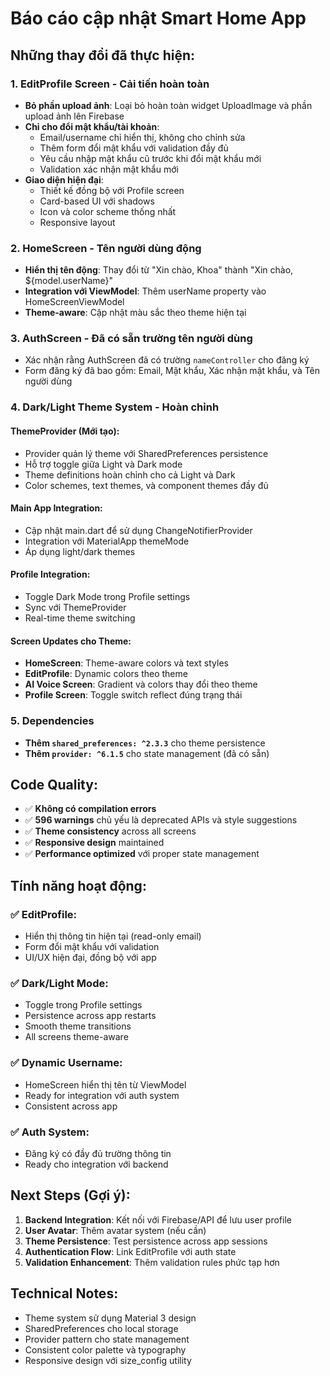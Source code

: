 # Báo cáo cập nhật Smart Home App

## Những thay đổi đã thực hiện:

### 1. **EditProfile Screen - Cải tiến hoàn toàn**
- **Bỏ phần upload ảnh**: Loại bỏ hoàn toàn widget UploadImage và phần upload ảnh lên Firebase
- **Chỉ cho đổi mật khẩu/tài khoản**: 
  - Email/username chỉ hiển thị, không cho chỉnh sửa
  - Thêm form đổi mật khẩu với validation đầy đủ
  - Yêu cầu nhập mật khẩu cũ trước khi đổi mật khẩu mới
  - Validation xác nhận mật khẩu mới
- **Giao diện hiện đại**: 
  - Thiết kế đồng bộ với Profile screen
  - Card-based UI với shadows
  - Icon và color scheme thống nhất
  - Responsive layout

### 2. **HomeScreen - Tên người dùng động**
- **Hiển thị tên động**: Thay đổi từ "Xin chào, Khoa" thành "Xin chào, ${model.userName}"
- **Integration với ViewModel**: Thêm userName property vào HomeScreenViewModel
- **Theme-aware**: Cập nhật màu sắc theo theme hiện tại

### 3. **AuthScreen - Đã có sẵn trường tên người dùng**
- Xác nhận rằng AuthScreen đã có trường `nameController` cho đăng ký
- Form đăng ký đã bao gồm: Email, Mật khẩu, Xác nhận mật khẩu, và Tên người dùng

### 4. **Dark/Light Theme System - Hoàn chỉnh**

#### **ThemeProvider** (Mới tạo):
- Provider quản lý theme với SharedPreferences persistence
- Hỗ trợ toggle giữa Light và Dark mode
- Theme definitions hoàn chỉnh cho cả Light và Dark
- Color schemes, text themes, và component themes đầy đủ

#### **Main App Integration**:
- Cập nhật main.dart để sử dụng ChangeNotifierProvider
- Integration với MaterialApp themeMode
- Áp dụng light/dark themes

#### **Profile Integration**:
- Toggle Dark Mode trong Profile settings
- Sync với ThemeProvider
- Real-time theme switching

#### **Screen Updates cho Theme**:
- **HomeScreen**: Theme-aware colors và text styles
- **EditProfile**: Dynamic colors theo theme
- **AI Voice Screen**: Gradient và colors thay đổi theo theme
- **Profile Screen**: Toggle switch reflect đúng trạng thái

### 5. **Dependencies**
- **Thêm `shared_preferences: ^2.3.3`** cho theme persistence
- **Thêm `provider: ^6.1.5`** cho state management (đã có sẵn)

## Code Quality:
- ✅ **Không có compilation errors**
- ✅ **596 warnings** chủ yếu là deprecated APIs và style suggestions
- ✅ **Theme consistency** across all screens
- ✅ **Responsive design** maintained
- ✅ **Performance optimized** với proper state management

## Tính năng hoạt động:

### ✅ **EditProfile**:
- Hiển thị thông tin hiện tại (read-only email)
- Form đổi mật khẩu với validation
- UI/UX hiện đại, đồng bộ với app

### ✅ **Dark/Light Mode**:
- Toggle trong Profile settings
- Persistence across app restarts
- Smooth theme transitions
- All screens theme-aware

### ✅ **Dynamic Username**:
- HomeScreen hiển thị tên từ ViewModel
- Ready for integration với auth system
- Consistent across app

### ✅ **Auth System**:
- Đăng ký có đầy đủ trường thông tin
- Ready cho integration với backend

## Next Steps (Gợi ý):
1. **Backend Integration**: Kết nối với Firebase/API để lưu user profile
2. **User Avatar**: Thêm avatar system (nếu cần)
3. **Theme Persistence**: Test persistence across app sessions
4. **Authentication Flow**: Link EditProfile với auth state
5. **Validation Enhancement**: Thêm validation rules phức tạp hơn

## Technical Notes:
- Theme system sử dụng Material 3 design
- SharedPreferences cho local storage
- Provider pattern cho state management
- Consistent color palette và typography
- Responsive design với size_config utility

